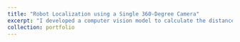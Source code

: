 ```yaml
---
title: "Robot Localization using a Single 360-Degree Camera"
excerpt: "I developed a computer vision model to calculate the distance and the angle to a robot.<br/><br/><img src='/images/robot_localization.JPEG' style='width:25%;'>"
collection: portfolio
---
```


